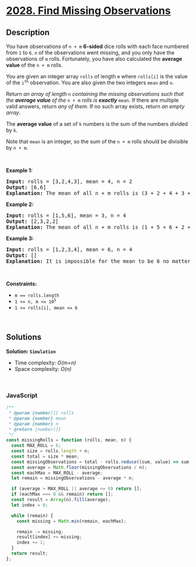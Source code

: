 # [2028. Find Missing Observations](https://leetcode.com/problems/find-missing-observations)

## Description

<div class="elfjS" data-track-load="description_content"><p>You have observations of <code>n + m</code> <strong>6-sided</strong> dice rolls with each face numbered from <code>1</code> to <code>6</code>. <code>n</code> of the observations went missing, and you only have the observations of <code>m</code> rolls. Fortunately, you have also calculated the <strong>average value</strong> of the <code>n + m</code> rolls.</p>

<p>You are given an integer array <code>rolls</code> of length <code>m</code> where <code>rolls[i]</code> is the value of the <code>i<sup>th</sup></code> observation. You are also given the two integers <code>mean</code> and <code>n</code>.</p>

<p>Return <em>an array of length </em><code>n</code><em> containing the missing observations such that the <strong>average value </strong>of the </em><code>n + m</code><em> rolls is <strong>exactly</strong> </em><code>mean</code>. If there are multiple valid answers, return <em>any of them</em>. If no such array exists, return <em>an empty array</em>.</p>

<p>The <strong>average value</strong> of a set of <code>k</code> numbers is the sum of the numbers divided by <code>k</code>.</p>

<p>Note that <code>mean</code> is an integer, so the sum of the <code>n + m</code> rolls should be divisible by <code>n + m</code>.</p>

<p>&nbsp;</p>
<p><strong class="example">Example 1:</strong></p>

<pre><strong>Input:</strong> rolls = [3,2,4,3], mean = 4, n = 2
<strong>Output:</strong> [6,6]
<strong>Explanation:</strong> The mean of all n + m rolls is (3 + 2 + 4 + 3 + 6 + 6) / 6 = 4.
</pre>

<p><strong class="example">Example 2:</strong></p>

<pre><strong>Input:</strong> rolls = [1,5,6], mean = 3, n = 4
<strong>Output:</strong> [2,3,2,2]
<strong>Explanation:</strong> The mean of all n + m rolls is (1 + 5 + 6 + 2 + 3 + 2 + 2) / 7 = 3.
</pre>

<p><strong class="example">Example 3:</strong></p>

<pre><strong>Input:</strong> rolls = [1,2,3,4], mean = 6, n = 4
<strong>Output:</strong> []
<strong>Explanation:</strong> It is impossible for the mean to be 6 no matter what the 4 missing rolls are.
</pre>

<p>&nbsp;</p>
<p><strong>Constraints:</strong></p>

<ul>
	<li><code>m == rolls.length</code></li>
	<li><code>1 &lt;= n, m &lt;= 10<sup>5</sup></code></li>
	<li><code>1 &lt;= rolls[i], mean &lt;= 6</code></li>
</ul>
</div>

<p>&nbsp;</p>

## Solutions

**Solution: `Simulation`**

- Time complexity: <em>O(m+n)</em>
- Space complexity: <em>O(n)</em>

<p>&nbsp;</p>

### **JavaScript**

```js
/**
 * @param {number[]} rolls
 * @param {number} mean
 * @param {number} n
 * @return {number[]}
 */
const missingRolls = function (rolls, mean, n) {
  const MAX_ROLL = 6;
  const size = rolls.length + n;
  const total = size * mean;
  const missingObservations = total - rolls.reduce((sum, value) => sum + value);
  const average = Math.floor(missingObservations / n);
  const eachMax = MAX_ROLL - average;
  let remain = missingObservations - average * n;

  if (average > MAX_ROLL || average <= 0) return [];
  if (eachMax === 0 && remain) return [];
  const result = Array(n).fill(average);
  let index = 0;

  while (remain) {
    const missing = Math.min(remain, eachMax);

    remain -= missing;
    result[index] += missing;
    index += 1;
  }
  return result;
};
```
